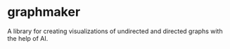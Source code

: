 # graphmaker
A library for creating visualizations of undirected and directed graphs with the help of AI.

